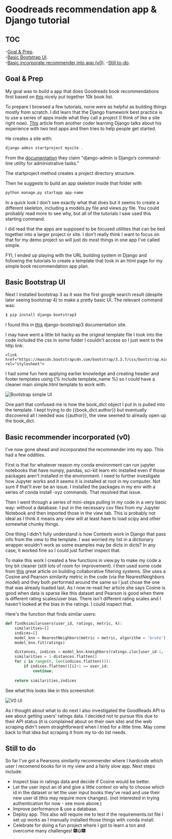 # Goodreads recommendation app & Django tutorial

## TOC
-[Goal & Prep](#prep).  
-[Basic Bootstrap UI](#bootstrap).  
-[Basic incorporate recommender into app (v0)](#v0). 
-[Still to-do](#to-do). 


## <a name="prep">Goal & Prep</a>
My goal was to build a app that does Goodreads book recommendations first based on [this](https://www.kaggle.com/zygmunt/goodbooks-10k/home) nicely put together 10k book list.

To prepare I browsed a few tutorials, none were as helpful as building things mostly from scratch. I did learn that the Django framework best practice is to use a series of apps inside what they call a project (I think of like a site right now). [This](https://medium.com/@siddharthshringi/how-i-made-my-first-django-app-4ede65c9b17f) article from another coder learning Django talks about his experience with two test apps and then tries to help people get started.

He creates a site with: 
```python
django-admin startproject mysite .
```

From the [documentation](https://docs.djangoproject.com/en/2.1/ref/django-admin/) they claim "django-admin is Django’s command-line utility for administrative tasks."

The startproject method creates a project directory structure.

Then he suggests to build an app skeleton inside that folder with 

```python
python manage.py startapp app-name
```

In a quick look I don't see exactly what that does but it seems to create a different skeleton, including a models.py file and views.py file. You could probably read more to see why, but all of the tutorials I saw used this starting command.

I did read that the apps are supposed to be focused utilities that can be tied together into a larger project or site. I don't really think I want to focus on that for my demo project so will just do most things in one app I've called simple.

FYI, I ended up playing with the URL building system in Django and following the tutorials to create a template that took in an html page for my simple book recommendation app plan.

## <a name="bootstrap">Basic Bootstrap UI</a>

Next I installed bootstrap 3 as it was the first google search result (despite later seeing bootstrap 4) to make a pretty basic UI. The relevant command was:

```python
$ pip install django-bootstrap3
```

I found this in [this](https://django-bootstrap3.readthedocs.io/en/latest/installation.html) django-bootstrap3 documentation site.

I may have went a little bit hacky as the original template file I took into the code included the css in some folder I couldn't access so I just went to the http link:
```
<link href="https://maxcdn.bootstrapcdn.com/bootstrap/3.3.7/css/bootstrap.min.css" rel="stylesheet">
```

I had some fun here applying earlier knowledge and creating header and footer templates using {% include template_name %} so I could have a cleaner main simple.html template to work with. 

![Bootstrap simple UI](ui.png)

One part that confused me is how the book_dict object I put in is pulled into the template. I kept trying to do {{book_dict.author}} but eventually discovered all I needed was {{author}}, the view seemed to already open up the book_dict.

## <a name="v0">Basic recommender incorporated (v0)</a>

I've now gone ahead and incorporated the recommender into my app. This had a few oddities.  

First is that for whatever reason my conda environment can run jupyter notebooks that have numpy, pandas, sci-kit learn etc installed even if those packages aren't installed in the environment. I need to further investigate how Jupyter works and it seems it is installed at root in my computer. Not sure if that'll ever be an issue. I installed the packages in my env with a series of conda install -xyz commands. That resolved that issue.  

Then I went through a series of mini-steps pulling in my code in a very basic way: without a database. I put in the necessary csv files from my Jupyter Notebook and then imported those in the view tab. This is probably not ideal as I think it means any view will at least have to load scipy and other somewhat chunky things.  

One thing I didn't fully understand is how Contexts work in Django that pass info from the view to the template. I was worried my list in a dictionary wrapper wouldn't work as some examples may be dicts in dicts? In any case, it worked fine so I could just further inspect that.

To make this work I created a few functions in view.py to make my code a tiny bit cleaner (still lots of room for improvement). I then used some code from [this](https://towardsdatascience.com/collaborative-filtering-based-recommendation-systems-exemplified-ecbffe1c20b1) great article on building collaborative filtering systems. She uses a Cosine and Pearson similarity metric in the code (via the NearestNeighbors model) and they both performed around the same so I just chose the one that was already loaded last. As I now re-read her article she says Cosine is good when data is sparse like this dataset and Pearson is good when there is different rating scales/user bias. There isn't different rating scales and I haven't looked at the bias in the ratings. I could inspect that.  

Here's the function that finds similar users:  
```python
def findksimilarusers(user_id, ratings, metric, k):
    similarities=[]
    indices=[]
    model_knn = NearestNeighbors(metric = metric, algorithm = 'brute') 
    model_knn.fit(ratings)

    distances, indices = model_knn.kneighbors(ratings.iloc[user_id-1, :].values.reshape(1, -1), n_neighbors = k+1)
    similarities = 1-distances.flatten()
    for i in range(0, len(indices.flatten())):
        if indices.flatten()[i]+1 == user_id:
            continue;
            
    return similarities,indices
```
See what this looks like in this screenshot:

![V0 UI](v0ui.png)

As I thought about what to do next I also investigated the GoodReads API to see about getting users' ratings data. I decided not to pursue this due to their API status (it is complained about on their own site) and the web scraping didn't seem straightforward when I tried for a little time. May come back to that idea but scraping it from my to-do list needs.


## <a name="to-do">Still to do</a>

So far I've got a Pearsons similarity recommender where I hardcode which user I recomend books for in my view and a fairly slow app. Next steps include:
- Inspect bias in ratings data and decide if Cosine would be better.  
- Let the user input an id and give a little context on why to choose which id in the dataset or let the user input books they've read and use their new user id (this may require more changes). (not interested in trying authentication for now - see more above.)
- Improve performance & use a database. 
- Deploy app. This also will require me to test if the requirements.txt file I set up works as I manually installed those things with conda install.  
- Celebrate for doing a fun project where I got to learn a ton and overcome many challenges!
:fireworks::smiley::fireworks: